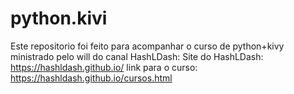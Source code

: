 # python.kivi
Este repositorio foi feito para acompanhar o curso de python+kivy ministrado pelo will do canal HashLDash:
Site do HashLDash: https://hashldash.github.io/
link para o curso: https://hashldash.github.io/cursos.html

